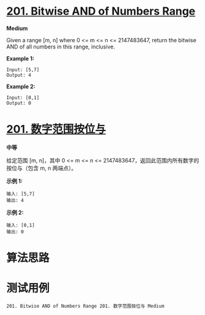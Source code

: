 # [201. Bitwise AND of Numbers Range][enTitle]

**Medium**

Given a range [m, n] where 0 <= m <= n <= 2147483647, return the bitwise AND of all numbers in this range, inclusive.

**Example 1:** 

```
Input: [5,7]
Output: 4

```

**Example 2:** 

```
Input: [0,1]
Output: 0
```


# [201. 数字范围按位与][cnTitle]

**中等**

给定范围 [m, n]，其中 0 <= m <= n <= 2147483647，返回此范围内所有数字的按位与（包含 m, n 两端点）。

**示例 1:** 

```
输入: [5,7]
输出: 4
```

**示例 2:** 

```
输入: [0,1]
输出: 0
```




# 算法思路

# 测试用例
```
201. Bitwise AND of Numbers Range 201. 数字范围按位与 Medium
```

[enTitle]: https://leetcode.com/problems/bitwise-and-of-numbers-range/
[cnTitle]: https://leetcode-cn.com/problems/bitwise-and-of-numbers-range/
